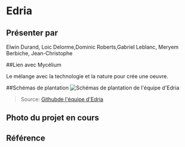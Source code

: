 # Edria

## Présenter par 
Elwin Durand, Loic Delorme,Dominic Roberts,Gabriel Leblanc, Meryem Berbiche, Jean-Christophe 

##Lien avec Mycélium 

Le mélange avec la technologie et la nature pour crée une oeuvre.

##Schémas de plantation
![Schémas de plantation de l'équipe d'Edria](medias/schema_de_plantiation_edria.png)
> Source: [Githubde l'équipe d'Edria](https://github.com/F-C-A/EDRIA)


## Photo du projet en cours
## Référence


